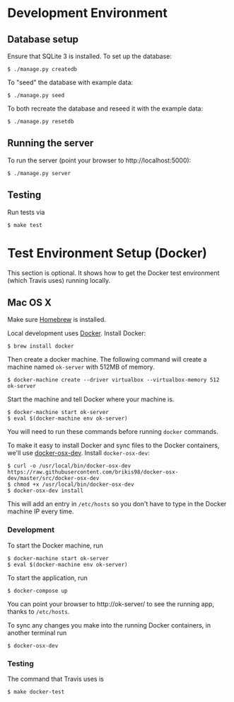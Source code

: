 # Development Environment

## Database setup

Ensure that SQLite 3 is installed. To set up the database:

    $ ./manage.py createdb

To "seed" the database with example data:

    $ ./manage.py seed

To both recreate the database and reseed it with the example data:

    $ ./manage.py resetdb

## Running the server

To run the server (point your browser to http://localhost:5000):

    $ ./manage.py server

## Testing

Run tests via

    $ make test

# Test Environment Setup (Docker)

This section is optional. It shows how to get the Docker test environment
(which Travis uses) running locally.

## Mac OS X

Make sure [Homebrew](http://brew.sh/) is installed.

Local development uses [Docker](https://www.docker.com/). Install Docker:

    $ brew install docker

Then create a docker machine. The following command will create a machine named
`ok-server` with 512MB of memory.

    $ docker-machine create --driver virtualbox --virtualbox-memory 512 ok-server

Start the machine and tell Docker where your machine is.

    $ docker-machine start ok-server
    $ eval $(docker-machine env ok-server)

You will need to run these commands before running `docker` commands.

To make it easy to install Docker and sync files to the Docker containers, we'll
use [docker-osx-dev](https://github.com/brikis98/docker-osx-dev).
Install `docker-osx-dev`:

    $ curl -o /usr/local/bin/docker-osx-dev https://raw.githubusercontent.com/brikis98/docker-osx-dev/master/src/docker-osx-dev
    $ chmod +x /usr/local/bin/docker-osx-dev
    $ docker-osx-dev install

This will add an entry in `/etc/hosts` so you don't have to type in the Docker
machine IP every time.

### Development

To start the Docker machine, run

    $ docker-machine start ok-server
    $ eval $(docker-machine env ok-server)

To start the application, run

    $ docker-compose up

You can point your browser to http://ok-server/ to see the running app, thanks
to `/etc/hosts`.

To sync any changes you make into the running Docker containers, in another
terminal run

    $ docker-osx-dev

### Testing

The command that Travis uses is

    $ make docker-test
